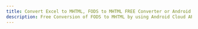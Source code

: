 ---title: Convert Excel to MHTML, FODS to MHTML FREE Converter or Android SDKdescription: Free Conversion of FODS to MHTML by using Android Cloud APIs & SDKs. Also Create, Edit & Render Microsoft Excel, CSV and SpreadsheetML worksheets or spreadsheet in the Cloud.---